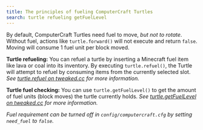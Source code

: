 ```yaml
---
title: The principles of fueling ComputerCraft Turtles
search: turtle refueling getFuelLevel
---
```

By default, ComputerCraft Turtles need fuel to move, *but not to rotate*.
Without fuel, actions like `turtle.forward()` will not execute and return `false`.
Moving will consume 1 fuel unit per block moved.

**Turtle refueling:**
You can refuel a turtle by inserting a Minecraft fuel item like lava or coal into its inventory.
By executing `turtle.refuel()`, the Turtle will attempt to refuel by consuming items from the currently selected slot.
*See [turtle.refuel on tweaked.cc](https://tweaked.cc/module/turtle.html#v:refuel) for more information.*

**Turtle fuel checking:**
You can use `turtle.getFuelLevel()` to get the amount of fuel units (block moves) the turtle currently holds.
*See [turtle.getFuelLevel on tweaked.cc](https://tweaked.cc/module/turtle.html#v:getFuelLevel) for more information.*


*Fuel requirement can be turned off in `config/computercraft.cfg` by setting `need_fuel` to `false`.*
